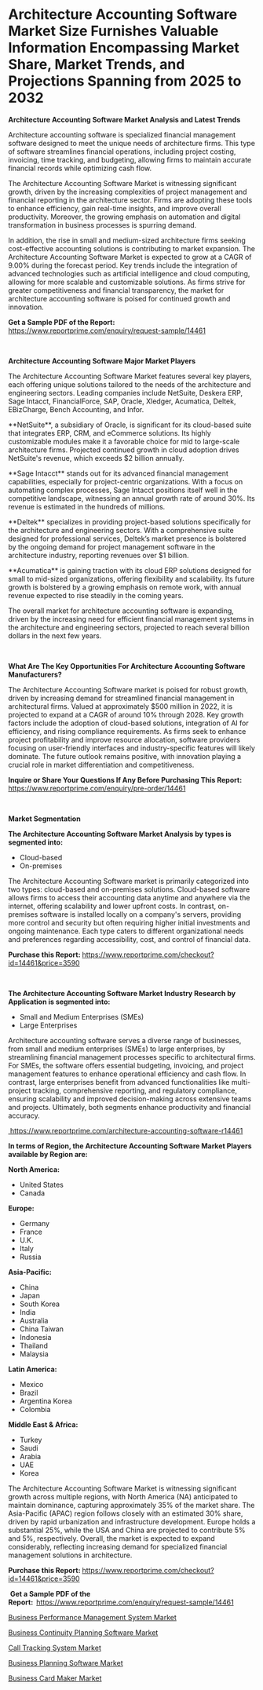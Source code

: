<p><h1>Architecture Accounting Software Market Size Furnishes Valuable Information Encompassing Market Share, Market Trends, and Projections Spanning from 2025 to 2032</h1></p><p><strong>Architecture Accounting Software Market Analysis and Latest Trends</strong></p>
<p><p>Architecture accounting software is specialized financial management software designed to meet the unique needs of architecture firms. This type of software streamlines financial operations, including project costing, invoicing, time tracking, and budgeting, allowing firms to maintain accurate financial records while optimizing cash flow. </p><p>The Architecture Accounting Software Market is witnessing significant growth, driven by the increasing complexities of project management and financial reporting in the architecture sector. Firms are adopting these tools to enhance efficiency, gain real-time insights, and improve overall productivity. Moreover, the growing emphasis on automation and digital transformation in business processes is spurring demand.</p><p>In addition, the rise in small and medium-sized architecture firms seeking cost-effective accounting solutions is contributing to market expansion. The Architecture Accounting Software Market is expected to grow at a CAGR of 9.00% during the forecast period. Key trends include the integration of advanced technologies such as artificial intelligence and cloud computing, allowing for more scalable and customizable solutions. As firms strive for greater competitiveness and financial transparency, the market for architecture accounting software is poised for continued growth and innovation.</p></p>
<p><strong>Get a Sample PDF of the Report:&nbsp;</strong> <a href="https://www.reportprime.com/enquiry/request-sample/14461?utm_campaign=16&utm_medium=2&utm_source=Github&utm_content=ia&utm_term=20032025&utm_id=architecture-accounting-software">https://www.reportprime.com/enquiry/request-sample/14461</a></p>
<p>&nbsp;</p>
<p><strong>Architecture Accounting Software Major Market Players</strong></p>
<p><p>The Architecture Accounting Software Market features several key players, each offering unique solutions tailored to the needs of the architecture and engineering sectors. Leading companies include NetSuite, Deskera ERP, Sage Intacct, FinancialForce, SAP, Oracle, Xledger, Acumatica, Deltek, EBizCharge, Bench Accounting, and Infor.</p><p>**NetSuite**, a subsidiary of Oracle, is significant for its cloud-based suite that integrates ERP, CRM, and eCommerce solutions. Its highly customizable modules make it a favorable choice for mid to large-scale architecture firms. Projected continued growth in cloud adoption drives NetSuite's revenue, which exceeds $2 billion annually.</p><p>**Sage Intacct** stands out for its advanced financial management capabilities, especially for project-centric organizations. With a focus on automating complex processes, Sage Intacct positions itself well in the competitive landscape, witnessing an annual growth rate of around 30%. Its revenue is estimated in the hundreds of millions.</p><p>**Deltek** specializes in providing project-based solutions specifically for the architecture and engineering sectors. With a comprehensive suite designed for professional services, Deltek’s market presence is bolstered by the ongoing demand for project management software in the architecture industry, reporting revenues over $1 billion.</p><p>**Acumatica** is gaining traction with its cloud ERP solutions designed for small to mid-sized organizations, offering flexibility and scalability. Its future growth is bolstered by a growing emphasis on remote work, with annual revenue expected to rise steadily in the coming years.</p><p>The overall market for architecture accounting software is expanding, driven by the increasing need for efficient financial management systems in the architecture and engineering sectors, projected to reach several billion dollars in the next few years.</p></p>
<p>&nbsp;</p>
<p><strong>What Are The Key Opportunities For Architecture Accounting Software Manufacturers?</strong></p>
<p><p>The Architecture Accounting Software market is poised for robust growth, driven by increasing demand for streamlined financial management in architectural firms. Valued at approximately $500 million in 2022, it is projected to expand at a CAGR of around 10% through 2028. Key growth factors include the adoption of cloud-based solutions, integration of AI for efficiency, and rising compliance requirements. As firms seek to enhance project profitability and improve resource allocation, software providers focusing on user-friendly interfaces and industry-specific features will likely dominate. The future outlook remains positive, with innovation playing a crucial role in market differentiation and competitiveness.</p></p>
<p><strong>Inquire or Share Your Questions If Any Before Purchasing This Report:</strong> <a href="https://www.reportprime.com/enquiry/pre-order/14461?utm_campaign=16&utm_medium=2&utm_source=Github&utm_content=ia&utm_term=20032025&utm_id=architecture-accounting-software">https://www.reportprime.com/enquiry/pre-order/14461</a></p>
<p>&nbsp;</p>
<p><strong>Market Segmentation</strong></p>
<p><strong>The Architecture Accounting Software Market Analysis by types is segmented into:</strong></p>
<p><ul><li>Cloud-based</li><li>On-premises</li></ul></p>
<p><p>The Architecture Accounting Software market is primarily categorized into two types: cloud-based and on-premises solutions. Cloud-based software allows firms to access their accounting data anytime and anywhere via the internet, offering scalability and lower upfront costs. In contrast, on-premises software is installed locally on a company's servers, providing more control and security but often requiring higher initial investments and ongoing maintenance. Each type caters to different organizational needs and preferences regarding accessibility, cost, and control of financial data.</p></p>
<p><strong>Purchase this Report:&nbsp;</strong><a href="https://www.reportprime.com/checkout?id=14461&price=3590&utm_campaign=16&utm_medium=2&utm_source=Github&utm_content=ia&utm_term=20032025&utm_id=architecture-accounting-software">https://www.reportprime.com/checkout?id=14461&price=3590</a></p>
<p>&nbsp;</p>
<p><strong>The Architecture Accounting Software Market Industry Research by Application is segmented into:</strong></p>
<p><ul><li>Small and Medium Enterprises (SMEs)</li><li>Large Enterprises</li></ul></p>
<p><p>Architecture accounting software serves a diverse range of businesses, from small and medium enterprises (SMEs) to large enterprises, by streamlining financial management processes specific to architectural firms. For SMEs, the software offers essential budgeting, invoicing, and project management features to enhance operational efficiency and cash flow. In contrast, large enterprises benefit from advanced functionalities like multi-project tracking, comprehensive reporting, and regulatory compliance, ensuring scalability and improved decision-making across extensive teams and projects. Ultimately, both segments enhance productivity and financial accuracy.</p></p>
<p><a href="https://www.reportprime.com/architecture-accounting-software-r14461?utm_campaign=16&utm_medium=2&utm_source=Github&utm_content=ia&utm_term=20032025&utm_id=architecture-accounting-software">&nbsp;https://www.reportprime.com/architecture-accounting-software-r14461</a></p>
<p><strong>In terms of Region, the Architecture Accounting Software Market Players available by Region are:</strong></p>
<p>
    <p> <strong> North America: </strong>
        <ul>
            <li>United States</li>
            <li>Canada</li>
        </ul>
        </p> 
    <p> <strong> Europe: </strong>
        <ul>
            <li>Germany</li>
            <li>France</li>
            <li>U.K.</li>
            <li>Italy</li>
            <li>Russia</li>
        </ul>
        </p> 
    <p> <strong> Asia-Pacific: </strong>
        <ul>
            <li>China</li>
            <li>Japan</li>
            <li>South Korea</li>
            <li>India</li>
            <li>Australia</li>
            <li>China Taiwan</li>
            <li>Indonesia</li>
            <li>Thailand</li>
            <li>Malaysia</li>
        </ul>
        </p> 
    <p> <strong> Latin America: </strong>
        <ul>
            <li>Mexico</li>
            <li>Brazil</li>
            <li>Argentina Korea</li>
            <li>Colombia</li>
        </ul>
        </p> 
    <p> <strong> Middle East & Africa: </strong>
        <ul>
            <li>Turkey</li>
            <li>Saudi</li>
            <li>Arabia</li>
            <li>UAE</li>
            <li>Korea</li>
        </ul>
    </p>
    </p>
<p><p>The Architecture Accounting Software Market is witnessing significant growth across multiple regions, with North America (NA) anticipated to maintain dominance, capturing approximately 35% of the market share. The Asia-Pacific (APAC) region follows closely with an estimated 30% share, driven by rapid urbanization and infrastructure development. Europe holds a substantial 25%, while the USA and China are projected to contribute 5% and 5%, respectively. Overall, the market is expected to expand considerably, reflecting increasing demand for specialized financial management solutions in architecture.</p></p>
<p><strong>Purchase this Report: </strong><a href="https://www.reportprime.com/checkout?id=14461&price=3590&utm_campaign=16&utm_medium=2&utm_source=Github&utm_content=ia&utm_term=20032025&utm_id=architecture-accounting-software">https://www.reportprime.com/checkout?id=14461&price=3590</a></p>
<p>&nbsp;<strong>Get a Sample PDF of the Report:&nbsp;&nbsp;</strong><a href="https://www.reportprime.com/enquiry/request-sample/14461?utm_campaign=16&utm_medium=2&utm_source=Github&utm_content=ia&utm_term=20032025&utm_id=architecture-accounting-software">https://www.reportprime.com/enquiry/request-sample/14461</a></p>
<p><strong></strong></p>
<p><p><a href="https://github.com/cachaskluwe/Market-Research-Report-List-1/blob/main/business-performance-management-system-market.md?utm_campaign=16&utm_medium=2&utm_source=Github&utm_content=ia&utm_term=20032025&utm_id=architecture-accounting-software">Business Performance Management System Market</a></p><p><a href="https://github.com/jenevycachat/Market-Research-Report-List-1/blob/main/business-continuity-planning-software-market.md?utm_campaign=16&utm_medium=2&utm_source=Github&utm_content=ia&utm_term=20032025&utm_id=architecture-accounting-software">Business Continuity Planning Software Market</a></p><p><a href="https://github.com/lelkohydesyj/Market-Research-Report-List-1/blob/main/call-tracking-system-market.md?utm_campaign=16&utm_medium=2&utm_source=Github&utm_content=ia&utm_term=20032025&utm_id=architecture-accounting-software">Call Tracking System Market</a></p><p><a href="https://github.com/thanenegenqa/Market-Research-Report-List-1/blob/main/business-planning-software-market.md?utm_campaign=16&utm_medium=2&utm_source=Github&utm_content=ia&utm_term=20032025&utm_id=architecture-accounting-software">Business Planning Software Market</a></p><p><a href="https://github.com/mehakmiamid1/Market-Research-Report-List-1/blob/main/business-card-maker-market.md?utm_campaign=16&utm_medium=2&utm_source=Github&utm_content=ia&utm_term=20032025&utm_id=architecture-accounting-software">Business Card Maker Market</a></p></p>